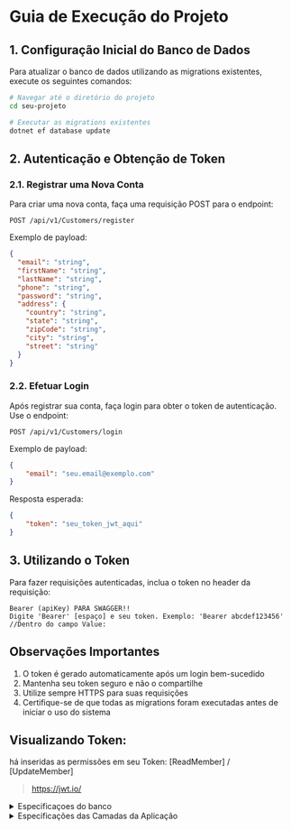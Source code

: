 # Guia de Execução do Projeto

## 1. Configuração Inicial do Banco de Dados

Para atualizar o banco de dados utilizando as migrations existentes, execute os seguintes comandos:

```bash
# Navegar até o diretório do projeto
cd seu-projeto

# Executar as migrations existentes
dotnet ef database update
```

## 2. Autenticação e Obtenção de Token

### 2.1. Registrar uma Nova Conta

Para criar uma nova conta, faça uma requisição POST para o endpoint:

```http
POST /api/v1/Customers/register
```

Exemplo de payload:
```json
{
  "email": "string",
  "firstName": "string",
  "lastName": "string",
  "phone": "string",
  "password": "string",
  "address": {
    "country": "string",
    "state": "string",
    "zipCode": "string",
    "city": "string",
    "street": "string"
  }
}
```

### 2.2. Efetuar Login

Após registrar sua conta, faça login para obter o token de autenticação. Use o endpoint:

```http
POST /api/v1/Customers/login
```

Exemplo de payload:
```json
{
    "email": "seu.email@exemplo.com"
}
```

Resposta esperada:
```json
{
    "token": "seu_token_jwt_aqui"
}
```

## 3. Utilizando o Token

Para fazer requisições autenticadas, inclua o token no header da requisição:

```http
Bearer (apiKey) PARA SWAGGER!!
Digite 'Bearer' [espaço] e seu token. Exemplo: 'Bearer abcdef123456'
//Dentro do campo Value:
```

## Observações Importantes

1. O token é gerado automaticamente após um login bem-sucedido
2. Mantenha seu token seguro e não o compartilhe
3. Utilize sempre HTTPS para suas requisições
4. Certifique-se de que todas as migrations foram executadas antes de iniciar o uso do sistema

## Visualizando Token:
há inseridas as permissões em seu Token: [ReadMember] / [UpdateMember]
> https://jwt.io/

<details>
  <summary>Especificaçoes do banco</summary>
  
## 1. Configuração Inicial do Banco de Dados

Para atualizar o banco de dados utilizando as migrations existentes, execute os seguintes comandos:

```bash
# Navegar até o diretório do projeto
cd seu-projeto

# Executar as migrations existentes
dotnet ef database update
```

## 2. Estrutura do Banco de Dados

O sistema utiliza as seguintes tabelas:

### Customers (Clientes)
| Campo | Tipo | Restrições |
|-------|------|------------|
| id | uniqueidentifier | Primary Key |
| first_name | nvarchar(200) | Not Null |
| last_name | nvarchar(200) | Not Null |
| email | nvarchar(450) | Not Null |
| address_country | nvarchar(max) | Not Null |
| address_state | nvarchar(max) | Not Null |
| address_zip_code | nvarchar(max) | Not Null |
| address_city | nvarchar(max) | Not Null |
| address_street | nvarchar(max) | Not Null |
| phone | nvarchar(15) | Not Null |

### Dispatchs (Despachos) 
| Campo | Tipo | Restrições |
|-------|------|------------|
| id | uniqueidentifier | Primary Key |
| last_dispatch_on_utc | datetime2 | Nullable |
| package_weight | float | Not Null |
| package_height | int | Not Null |
| package_width | int | Not Null |
| package_length | int | Not Null |

```html
O Banco Dispatchs é responsável por armazenar os dados de medidas e peso, que são parâmetros essenciais para a API que calcula o frete.
```

### Orders (Pedidos)
| Campo | Tipo | Restrições |
|-------|------|------------|
| id | uniqueidentifier | Primary Key |
| dispatch_id | uniqueidentifier | Foreign Key |
| customer_id | uniqueidentifier | Foreign Key |
| zip_code_from | nvarchar(max) | Not Null |
| zip_code_to | nvarchar(max) | Not Null |
| created_on_utc | datetime2 | Not Null |
| processing_on_utc | datetime2 | Not Null |
| shipped_on_utc | datetime2 | Not Null |
| delivered_on_utc | datetime2 | Not Null |
| cancelled_on_utc | datetime2 | Not Null |
| status | int | Not Null |
| shipping_name | nvarchar(100) | Nullable |
| shipping_price | nvarchar(100) | Nullable |

### Permissions (Permissões)
| Campo | Tipo | Restrições |
|-------|------|------------|
| id | int | Primary Key, Identity |
| name | nvarchar(max) | Not Null |

### Roles (Funções)
| Campo | Tipo | Restrições |
|-------|------|------------|
| id | int | Primary Key, Identity |
| name | nvarchar(max) | Not Null |

### Tabelas de Relacionamento

#### customer_role
| Campo | Tipo | Restrições |
|-------|------|------------|
| customers_id | uniqueidentifier | Primary Key, Foreign Key |
| roles_id | int | Primary Key, Foreign Key |

#### role_permission
| Campo | Tipo | Restrições |
|-------|------|------------|
| role_id | int | Primary Key, Foreign Key |
| permission_id | int | Primary Key, Foreign Key |

### Relações entre Tabelas

- **Orders → Customers**: Cada pedido está vinculado a um cliente
- **Orders → Dispatchs**: Cada pedido está vinculado a um despacho
- **customer_role**: Relacionamento N:N entre Customers e Roles
- **role_permission**: Relacionamento N:N entre Roles e Permissions

</details>

<details>
  <summary>Especificações das Camadas da Aplicação</summary>

# Frenet.Logistic.Api
A camada de API está organizada da seguinte forma:

```bash
Frenet.Logistic.API/
├── Controllers/                # Controladores REST organizados por domínio
│   ├── Customers/              # Endpoints relacionados a clientes
│   ├── Dispatches/             # Endpoints relacionados a despachos
│   └── Orders/                 # Endpoints relacionados a pedidos
├── Extensions/                 # Classes de extensão para configuração da aplicação
│   ├── ApplicationBuilder.cs   # Configurações do pipeline da aplicação
│   └── Seeding.cs              # Dados de inicialização para o ambiente de desenvolvimento
├── Middleware/                 # Middleware personalizado para processamento de requisições
│   ├── ExceptionHandlingMiddleware.cs    # Tratamento global de exceções
│   └── RequestContextLoggingMiddleware.cs  # Logging de contexto de requisições
├── OpenApi/                    # Configurações para documentação da API
│   └── SettingsSwagger.cs      # Configuração do Swagger/OpenAPI
├── Properties/                 # Configurações específicas da aplicação
├── Program.cs                  # Ponto de entrada da aplicação
└── appsettings.json            # Arquivo de configuração
```

<details>
  <summary>Funcionalidades Principais | Frenet.Logistic.API</summary>
  
  ## Middleware de Tratamento de Exceções
  O `ExceptionHandlingMiddleware` intercepta exceções lançadas durante o processamento de requisições e as transforma em respostas HTTP estruturadas:
  
  - Exceções de validação são transformadas em respostas **400 Bad Request**
  - Exceções não tratadas são transformadas em respostas **500 Internal Server Error**
  - Todas as exceções são registradas para fins de diagnóstico
  - As mensagens de erro são formatadas como um objeto `ProblemDetails` padrão
  
  ## Documentação OpenAPI
  A API é documentada usando o padrão OpenAPI através da configuração em `SettingsSwagger`:
  
  - Suporte a versionamento de API
  - Informações detalhadas sobre endpoints, parâmetros e respostas
  - Configuração de autenticação JWT para endpoints protegidos
  - Inclusão de comentários XML dos arquivos de código
  
  ## Segurança e Autenticação
  A API utiliza autenticação JWT (JSON Web Tokens) para proteger os endpoints:
  
  - Configuração de Bearer Token através do middleware de autenticação
  - Esquema de segurança documentado no Swagger para testes interativos
  - Suporte a autorização baseada em permissões
  
  ## Inicialização de Dados
  O `Seeding` fornece dados de exemplo para o ambiente de desenvolvimento:
  
  - Geração de dados realistas usando a biblioteca Bogus
  - Populamento inicial das tabelas de despacho com dimensões e pesos aleatórios
  - Inserção direta no banco de dados usando Dapper para melhor performance
  
  ## Configuração da Aplicação
  O `ApplicationBuilder` oferece métodos de extensão para configurar o pipeline de requisições HTTP:
  
  - `ApplyMigrations()`: Aplica migrações pendentes ao banco de dados
  - `UseCustomExceptionHandler()`: Adiciona o middleware de tratamento de exceções
  - Comentado: `UseRequestContextLogging()`: Para logging de contexto das requisições
  
  ## Versionamento da API
  A API suporta versionamento através de segmentos de URL (`v1`, `v2`, etc.):
  
  - Configuração centralizada do versionamento
  - Documentação diferenciada para cada versão
  - Indicação de versões obsoletas na documentação
</details>

# Frenet.Logistic.Application

A camada de Aplicação do projeto Frenet.Logistic atua como intermediária entre a camada de API e o Domínio, implementando os casos de uso da aplicação. Esta camada segue os princípios de Clean Architecture e utiliza o padrão CQRS (Command Query Responsibility Segregation) através do MediatR para separar operações de leitura e escrita.

```bash
Frenet.Logistic.Application/
├── Abstractions/              # Interfaces e abstrações
│   ├── Behaviors/             # Comportamentos do pipeline do MediatR
│   ├── Clock/                 # Abstrações relacionadas a tempo
│   ├── DataFactory/           # Factory para acesso a dados
│   ├── Email/                 # Serviços de e-mail
│   ├── Messaging/             # Interfaces para CQRS
├── Authentication/            # Serviços de autenticação
│   ├── IJwtProvider.cs        # Interface para geração de tokens JWT
├── Customers/                 # Casos de uso relacionados a clientes
│   ├── GetCustomerById/       # Consulta para obter cliente por ID
│   ├── LoginCustomer/         # Comando para autenticação de cliente
│   ├── RegisterCustomer/      # Comando para registro de cliente
├── Dispatchs/                 # Casos de uso relacionados a despachos
│   ├── GetAllDispatchs/       # Consulta para obter todos os despachos
│   ├── SearchDispatchs/       # Consulta para buscar despachos por critérios
├── Exceptions/                # Exceções específicas da aplicação
├── Extensions/                # Classes de extensão
├── Orders/                    # Casos de uso relacionados a pedidos
│   ├── CancelOrder/           # Comando para cancelar pedido
│   └── ...                    # Outros comandos e consultas
└── DependencyInjection.cs     # Configuração de injeção de dependência
```

<details>
    <summary>Componentes Principais</summary>

## Padrão CQRS
O projeto implementa o padrão CQRS através dos seguintes componentes:

- **Comandos**: Operações que modificam o estado do sistema, retornando `Result<T>` ou `Result`
- **Consultas**: Operações somente leitura que retornam dados, retornando `Result<T>`
- **Manipuladores**: Classes responsáveis por processar comandos e consultas

Exemplo de um comando:
```csharp
public sealed record RegisterCustomerCommand(
    string Email, 
    string FirstName,
    string LastName,
    string Phone,
    string Password,
    Address Address) : ICommand<Guid>;
```

Exemplo de uma consulta:
```csharp
public sealed record GetAllDispatchsQuery() : IQuery<IReadOnlyList<GetAllDispatchsResponse>>;
```

## Pipeline de Comportamentos

O projeto utiliza o conceito de Behaviors do MediatR para implementar funcionalidades transversais:

- **ValidationBehavior**: Valida comandos e consultas usando FluentValidation antes da execução
- **LoggingBehavior**: Registra logs de entrada e saída para cada comando e consulta

Estes comportamentos são registrados no pipeline do MediatR no arquivo `DependencyInjection.cs`:

```csharp
services.AddMediatR(configuration =>
{
    configuration.RegisterServicesFromAssembly(typeof(DependencyInjection).Assembly);
    configuration.AddOpenBehavior(typeof(LoggingBehavior<,>));
    configuration.AddOpenBehavior(typeof(ValidationBehavior<,>));
});
```

## Validação de Dados

A validação é implementada usando FluentValidation e integrada através do `ValidationBehavior`:

- O `ValidationBehavior` intercepta as requisições.
- Executa todas as validações aplicáveis ao tipo de requisição.
- Se encontrar erros, lança uma `ValidationException` com a lista de erros.
- A exceção é capturada na camada de API e transformada em uma resposta HTTP 400.

## Autenticação

A camada de aplicação define contratos para autenticação:

- **IJwtProvider**: Interface para geração de tokens JWT.
- **LoginCustomerCommand/Handler**: Implementa a lógica de autenticação.

## DTOs e Mapeamentos

A camada define DTOs (Data Transfer Objects) para comunicação entre as camadas:

- **Command/Query**: Dados de entrada para os casos de uso.
- **Response**: Dados de saída retornados para a camada de API.

### Exemplo:
```csharp
public sealed class DispatchResponse
{
    public Guid Id { get; init; }
    public PackageParamsResponse Package { get; set; }
}
```

## Tratamento de Erros e Resultados

A camada utiliza o tipo `Result<T>` do domínio para encapsular resultados e erros:

- **Sucesso**: `Result.Success(value)`
- **Falha**: `Result.Failure<T>(error)`

Este padrão permite o tratamento de erros de forma elegante sem uso excessivo de exceções.

## Casos de Uso Principais

### Clientes
- **RegisterCustomer**: Registra um novo cliente no sistema
- **LoginCustomer**: Autentica um cliente e retorna um token JWT
- **GetCustomerById**: Obtém detalhes de um cliente por ID

### Despachos
- **GetAllDispatchs**: Lista todos os despachos disponíveis
- **SearchDispatchs**: Busca despachos com base em critérios específicos

### Pedidos
- **CancelOrder**: Cancela um pedido existente
- **CompleteOrder**: Marca um pedido como concluído

### Tecnologias Utilizadas
- **MediatR**: Para implementação do padrão CQRS e Mediator
- **FluentValidation**: Para validação de dados de entrada
- **Dapper**: Para consultas SQL otimizadas em algumas operações
- **JWT**: Para autenticação baseada em tokens

### Integração com Outras Camadas
- **API**: Recebe requisições HTTP e as traduz em comandos/consultas
- **Domínio**: Contém as regras de negócio e entidades
- **Infraestrutura**: Implementa interfaces definidas na aplicação

Esta arquitetura garante uma separação clara de responsabilidades e facilita a manutenção e testabilidade do sistema.
</details>

# Frenet.Logistic.Domain

A camada de domínio do projeto Frenet.Logistic implementa os conceitos centrais do negócio e contém as regras mais importantes da aplicação, seguindo os princípios da Arquitetura Limpa (Clean Architecture) e do Domain-Driven Design (DDD), Dominio Rico!

```bash
Frenet.Logistic.Domain/
├── Abstractions/           # Classes e interfaces base
│   ├── Entity.cs           # Classe base para entidades
│   ├── Error.cs            # Representação de erros de domínio
│   ├── IDomainEvent.cs     # Interface para eventos de domínio
│   ├── IUnitOfWork.cs      # Abstração para transações atômicas
│   └── Result.cs           # Padrão para encapsulamento de resultados
├── Customers/              # Agregado de Cliente
│   ├── Address.cs          # Objeto de valor para endereço
│   ├── Customer.cs         # Entidade raiz do agregado
│   ├── CustomerErrors.cs   # Erros específicos de cliente
│   ├── Email.cs            # Objeto de valor para email
│   ├── FirstName.cs        # Objeto de valor para nome
│   ├── ICustomerRepository.cs  # Interface de repositório
│   ├── LastName.cs         # Objeto de valor para sobrenome
│   ├── Permission.cs       # Objeto de valor para permissões
│   ├── Phone.cs            # Objeto de valor para telefone
│   ├── Role.cs             # Entidade para função/papel
│   └── RolePermission.cs   # Relação entre função e permissão
├── Dispatchs/              # Agregado de Despacho
│   ├── Dispatch.cs         # Entidade raiz do agregado
│   ├── IDispatchRepository.cs  # Interface de repositório
│   └── PackageParams.cs    # Objeto de valor para parâmetros do pacote
├── Enums/                  # Enumerações do sistema
│   └── Permission.cs       # Enumeração de permissões
├── Orders/                 # Agregado de Pedido
│   ├── IOrderRepository.cs # Interface de repositório
│   ├── Order.cs            # Entidade raiz do agregado
│   ├── OrderErrors.cs      # Erros específicos de pedido
│   └── ShippingPriceService.cs  # Serviço de cálculo de frete
└── Shared/                 # Componentes compartilhados
    └── Enumeration.cs      # Implementação de Smart Enum
```

<details>
  <summary>Componentes Principais</summary>

## Abstrações Fundamentais

### Entity
A classe abstrata `Entity` serve como base para todas as entidades do domínio, fornecendo:
- Identificação única através de um GUID
- Sistema de eventos de domínio integrado
- Métodos para adicionar, listar e limpar eventos

### Error
A classe `Error` representa erros de domínio de forma estruturada e consistente:
- Código de erro para identificação única
- Mensagem de erro descritiva
- Métodos para comparação e erros comuns pré-definidos

### Result Pattern
O tipo `Result<T>` implementa o padrão de resultado para encapsular o resultado de operações de domínio:
- Representa claramente sucesso ou falha
- Carrega um valor em caso de sucesso
- Carrega um erro estruturado em caso de falha
- Evita o uso excessivo de exceções para controle de fluxo

### Eventos de Domínio
A interface `IDomainEvent` define a estrutura para eventos de domínio, que permitem:
- Comunicação assíncrona entre agregados
- Desacoplamento entre componentes do sistema
- Extensibilidade para aspectos como auditoria e notificações

## Agregados e Entidades

### Customer (Cliente)
O agregado `Customer` representa um cliente no sistema, contendo:
- Informações pessoais (nome, sobrenome, email, telefone)
- Endereço completo
- Hash de senha para autenticação
- Métodos para atualização de dados

Objetos de valor associados:
- **FirstName**: Validação e formatação do nome
- **LastName**: Validação e formatação do sobrenome
- **Email**: Validação de formato e unicidade
- **Phone**: Validação e formatação de número telefônico
- **Address**: Estrutura completa de endereço

### Order (Pedido)
O agregado `Order` representa um pedido de envio no sistema:
- Referência ao cliente e ao despacho associados
- Valor monetário do pedido
- Status atual (processando, enviado, entregue, cancelado)
- Datas de criação, envio e entrega
- Métodos de transição de estado com validações de negócio

O ciclo de vida de um pedido segue regras estritas:
- Um pedido começa no status "Processando"
- Pode ser confirmado, passando para "Enviado"
- Pode ser completado, passando para "Entregue"
- Pode ser cancelado, se ainda não estiver entregue
- Transições inválidas resultam em erros de domínio

### Dispatch (Despacho)
O agregado `Dispatch` representa um despacho de pacote:
- Parâmetros físicos do pacote (altura, largura, comprimento, peso)
- Data do último despacho (opcional)
- Métodos para atualização de parâmetros ou data

## Objetos de Valor

### PackageParams
Encapsula os parâmetros físicos de um pacote:
- Altura (em centímetros)
- Largura (em centímetros)
- Comprimento (em centímetros)
- Peso (em quilogramas)
- Validações para garantir valores positivos

### Address
Representa um endereço completo e válido:
- Rua/logradouro
- Cidade
- Estado
- CEP/Código postal
- País
- Validações para garantir campos não vazios

## Serviços de Domínio

### ShippingPriceService
Serviço responsável pelo cálculo de preços de frete:
- Integra-se com serviço externo para obter cotações
- Recebe parâmetros do pacote e endereços de origem/destino
- Retorna valor monetário do frete, com tratamento de erros
- Uso da api externa: https://melhorenvio.com.br/

## Interfaces de Repositório
Cada agregado define sua própria interface de repositório:

### ICustomerRepository
- Busca por ID ou email
- Adiciona novos clientes
- Atualiza clientes existentes

### IOrderRepository
- Busca por ID
- Lista pedidos por cliente
- Adiciona e atualiza pedidos

### IDispatchRepository
- Busca por ID
- Lista todos os despachos disponíveis
- Adiciona e atualiza despachos

## Smart Enum
O padrão Smart Enum é implementado para enumerações ricas:
- Permite valores enumerados com comportamento e propriedades adicionais
- Suporta busca por ID ou nome
- Facilita a listagem de todos os valores possíveis

## Classes de Erro
O domínio define erros específicos para cada contexto:

### OrderErrors
- **NotFound**: Pedido não encontrado
- **NotProcessing**: Pedido não está em processamento
- **NotShipped**: Pedido não foi enviado
- **AlreadyDelivered**: Pedido já foi entregue
- **AlreadyCancelled**: Pedido já foi cancelado
- **Cancelled**: Pedido foi cancelado

### CustomerErrors
- **NotFound**: Cliente não encontrado
- **DuplicateEmail**: Email já cadastrado
- **InvalidCredentials**: Credenciais inválidas

## Princípios e Padrões Aplicados
A camada de domínio implementa diversos princípios e padrões:
- **Entidades Ricas**: Encapsulam comportamento e regras, não apenas dados
- **Objetos de Valor Imutáveis**: Representam conceitos sem identidade própria
- **Agregados**: Definem limites de consistência transacional
- **Factory Methods**: Encapsulam a criação de entidades complexas
- **Especificações**: Encapsulam regras de validação ou seleção
- **Result Pattern**: Tratamento explícito de erros sem exceções
- **Eventos de Domínio**: Comunicação desacoplada entre agregados

# Fluxos de Negócio Principais

## Processamento de Pedido
1. Cliente solicita um envio
2. Sistema calcula preço de frete usando o serviço de preços
3. Cria um novo pedido no estado "Processing"
4. Emite evento de domínio para notificação

## Confirmação de Pedido
1. Pedido é confirmado e passa para o estado "Shipped"
2. A data de envio é registrada
3. Evento de domínio sinaliza a mudança de status

## Entrega de Pedido
1. Pedido é marcado como entregue ("Delivered")
2. A data de entrega é registrada
3. Evento de domínio registra a conclusão do pedido

## Cancelamento de Pedido
1. Pedido é cancelado (se ainda não entregue)
2. Status muda para "Cancelled"
3. Evento de domínio notifica sobre o cancelamento
</details>

# Estrutura do Projeto Frenet.Logistic.Infrastructure

## Diretórios e Arquivos

```
Frenet.Logistic.Infrastructure/
├── Authentication/              # Implementação de autenticação e autorização
│   ├── CustomClaims.cs          # Claims personalizadas para JWT
│   ├── HasPermission.cs         # Atributo para verificação de permissões
│   ├── IPermissionService.cs    # Interface do serviço de permissões
│   ├── JwtBearerOptionsSetup.cs # Configuração do JWT Bearer
│   ├── JwtOptions.cs            # Opções de configuração do JWT
│   ├── JwtOptionsSetup.cs       # Setup das opções do JWT
│   ├── JwtProvider.cs           # Provedor de tokens JWT
│   ├── Permission.cs            # Enumeração de permissões
│   ├── PermissionAuthorizationHandler.cs # Handler para autorização baseada em permissões
│   ├── PermissionAuthorizationPolicyProvider.cs # Provedor de políticas de autorização
│   ├── PermissionRequirement.cs # Requisito de permissão para autorização
│   └── PermissionService.cs     # Serviço de gerenciamento de permissões
├── Clock/                      # Implementações relacionadas a tempo/data
│   └── DateTimeProvider.cs     # Provedor de data/hora do sistema
├── Constants/                  # Constantes da aplicação
│   └── Tables.cs               # Nomes de tabelas do banco de dados
├── Data/                       # Componentes de acesso a dados
│   ├── DateHandler.cs          # Manipulador de datas para Dapper
│   └── SqlConnectionFactory.cs # Fábrica de conexões SQL
├── Email/                      # Implementações de serviços de email
├── Migrations/                 # Migrações do Entity Framework Core
│   ├── 20250330002153_Initial.cs # Migração inicial do banco de dados
│   └── ContextModelSnapshot.cs   # Snapshot do modelo de banco de dados
├── Repositories/               # Implementações dos repositórios
│   ├── CustomerRepository.cs   # Repositório de clientes
│   ├── DispatchRepository.cs   # Repositório de despachos
│   ├── OrderRepository.cs      # Repositório de pedidos
│   └── Repository.cs           # Classe base para repositórios
├── Settings/                   # Configurações do Entity Framework Core
│   └── OrderSetting.cs         # Configuração da entidade Order
├── Context.cs                  # Contexto do Entity Framework Core
├── DependencyInjection.cs      # Configuração da injeção de dependências
└── Frenet.Logistic.Infrastructure.csproj # Arquivo de projeto
```

<details>
  <summary>Descrição das Funcionalidades</summary>
  
### Authentication

Implementa toda a lógica de autenticação e autorização usando JWT (JSON Web Tokens):

- **JwtProvider**: Gera tokens JWT para usuários autenticados
- **Permission**: Define níveis de permissão como ReadMember, UpdateMember
- **PermissionService**: Gerencia a verificação de permissões de usuários
- **Authorization Handlers**: Configuram políticas de autorização baseadas em permissões

### Clock

Contém abstrações relacionadas a tempo e data:

- **DateTimeProvider**: Implementação para fornecer data e hora do sistema

### Constants

Armazena constantes utilizadas pela aplicação:

- **Tables**: Nomes das tabelas utilizadas no banco de dados

### Data

Contém componentes para acesso a dados:

- **SqlConnectionFactory**: Cria conexões com o banco de dados SQL Server
- **DateHandler**: Manipula conversões de datas para o Dapper

### Migrations

Migrações do Entity Framework Core para criar e atualizar o banco de dados:

- **Initial**: Migração inicial que cria todas as tabelas do sistema
  - Inclui setup para tabelas de Customer, Dispatch, Order, Role, Permission

### Repositories

Implementa os repositórios definidos na camada de domínio:

- **Repository**: Base genérica para todos os repositórios
- **CustomerRepository**: Operações específicas para clientes
- **DispatchRepository**: Operações específicas para despachos
- **OrderRepository**: Operações específicas para pedidos

### Settings

Contém configurações de mapeamento do Entity Framework Core:

- **OrderSetting**: Configuração do mapeamento entidade-tabela para Order

### Context.cs

Contexto principal do Entity Framework Core que:

- Implementa IUnitOfWork para garantir transações atômicas
- Configura o mapeamento entre entidades e tabelas
- Gerencia a publicação de eventos de domínio

### DependencyInjection.cs

Configura a injeção de dependências para todos os serviços da camada de infraestrutura:

- Registra repositórios
- Configura autenticação JWT
- Configura acesso a dados
- Registra serviços de sistema
</details>

</details>
